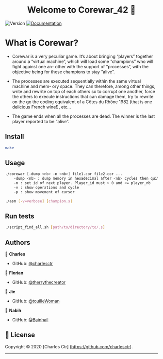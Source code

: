 <h1 align="center">Welcome to Corewar_42 👋</h1>
<p>
  <img alt="Version" src="https://img.shields.io/badge/version-1.0-blue.svg?cacheSeconds=2592000" />
  <a href="https://github.com/charlesctr/Corewar_42/subject.pdf" target="_blank">
    <img alt="Documentation" src="https://img.shields.io/badge/documentation-yes-brightgreen.svg" />
  </a>
</p>

<h1>What is Corewar?</h1> 

<p>
  
* Corewar is a very peculiar game. It’s about bringing “players” together around a “virtual machine”, which will load some “champions” who will fight against one an- other with the support of “processes”, with the objective being for these champions to stay “alive”.  
  
* The processes are executed sequentially within the same virtual machine and mem- ory space. They can therefore, among other things, write and rewrite on top of each others so to corrupt one another, force the others to execute instructions that can damage them, try to rewrite on the go the coding equivalent of a Côtes du Rhône 1982 (that is one delicious French wine!), etc...  

* The game ends when all the processes are dead. The winner is the last player reported to be “alive”.   </p>


## Install

```sh
make
```

## Usage

```sh
./corewar [-dump <nb> -n <nb>] file1.cor file2.cor ...
	-dump <nb> : dump memory in hexadecimal after <nb> cycles then quit
	-n : set id of next player. Player_id must > 0 and <= player_nb
	-v : show operations and cycle
	-p : show movement of cursor
  
./asm [-v=verbose] [champion.s]
```

## Run tests

```sh
./script_find_all.sh [path/to/directory/to/.s]
```

## Authors

👤 **Charles**

* GitHub: [@charlesctr](https://github.com/charlesctr)

👤 **Florian**

* GitHub: [@therrythecreator](https://github.com/therrythecreator)

👤 **Jie**

* GitHub: [@touilleWoman](https://github.com/touilleWoman)

👤 **Nabih**

* GitHub: [@Bainhail](https://github.com/Bainhail)


## 📝 License

Copyright © 2020 [Charles Ctr] (https://github.com/charlesctr).<br />
***
